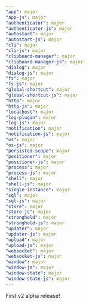 ```yaml
---
"app": major
"app-js": major
"authenticator": major
"authenticator-js": major
"autostart": major
"autostart-js": major
"cli": major
"cli-js": major
"clipboard-manager": major
"clipboard-manager-js": major
"dialog": major
"dialog-js": major
"fs": major
"fs-js": major
"global-shortcut": major
"global-shortcut-js": major
"http": major
"http-js": major
"localhost": major
"log-plugin": major
"log-js": major
"notification": major
"notification-js": major
"os": major
"os-js": major
"persisted-scope": major
"positioner": major
"positioner-js": major
"process": major
"process-js": major
"shell": major
"shell-js": major
"single-instance": major
"sql": major
"sql-js": major
"store": major
"store-js": major
"stronghold": major
"stronghold-js": major
"updater": major
"updater-js": major
"upload": major
"upload-js": major
"websocket": major
"websocket-js": major
"window": major
"window-js": major
"window-state": major
"window-state-js": major
---
```


First v2 alpha release!
